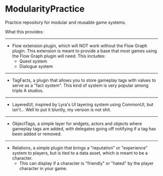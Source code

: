 # ModularityPractice
Practice repository for modular and reusable game systems.

What this provides:

---
- Flow extension plugin, which will NOT work without the Flow Graph plugin. This extension is meant to provide a base that most games using the Flow Graph plugin will need. This includes:
	- Quest system
	- Dialogue system

---
 - TagFacts, a plugin that allows you to store gameplay tags with values to serve as a "fact system". This kind of system is very popular among triple A studios.

---
 - LayeredUI, inspired by Lyra's UI layering system using CommonUI, but isn't... Well to put it bluntly, my version is not shit.

---
 - ObjectTags, a simple layer for widgets, actors and objects where gameplay tags are added, with delegates going off notifying if a tag has been added or removed.

---
 - Relations, a simple plugin that brings a "reputation" or "experience" system to players, but is tied to a data asset, which is meant to be a character.
	 - This can display if a character is "friendly" or "hated" by the player character in your game.
